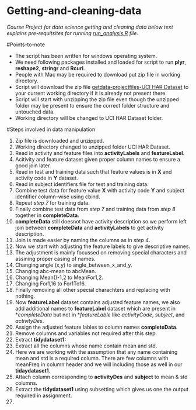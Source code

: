 Getting-and-cleaning-data 
=========================

*Course Project for data science getting and cleaning data below text explains pre-requitsites for running [run_analysis.R](https://github.com/girishgupta/Getting-and-cleaning-data/blob/master/run_analysis.R) file.*

#Points-to-note
- The script has been written for windows operating system.
- We need following packages installed and loaded for script to run **plyr**, **reshape2**, **stringr** and **Rcurl**.
- People with Mac may be required to download put zip file in working directory.
- Script will download the zip file [getdata-projectfiles-UCI HAR Dataset](https://d396qusza40orc.cloudfront.net/getdata%2Fprojectfiles%2FUCI%20HAR%20Dataset.zip) to your current working directory if it is already not present there.
- Script will start with unzipping the zip file even though the unzipped folder may be present to ensure the correct folder structure and untouched data.
- Working directory will be changed to UCI HAR Dataset folder.

#Steps involved in data manipulation
1. Zip file is downloaded and unzipped.
2. Working directory changed to unzipped folder UCI HAR Dataset.
3. Read in activity and feature files into **activityLabels** and **featureLabel**.
4. Acitivity and feature dataset given proper column names to ensure a good join later.
5. Read in test and training data such that feature values is in **X** and activity code in **Y** dataset.
6. Read in subject identifiers file for test and training data.
7. Combine test data for feature value **X** with activity code **Y** and subject identifier column-wise using cbind.
8. Repeat *step 7* for training data.
9. Finally combine test data from *step 7* and training data from *step 8* together in **completeData**.
10. **completeData** still doesnot have activity description so we perform left join between **completeData** and **activityLabels** to get activity description. 
11. Join is made easier by naming the columns as in *step 4*.
12. Now we start with adjusting the feature labels to give descriptive names.
13. The adjustment is mainly focussed on removing special characters and assining proper casing of names.
  1. Changing angle (x,y) to angle_between_x_and_y.
  2. Changing abc-mean to abcMean.
  3. Changing Mean()-1,2 to MeanFor1,2.
  4. Changing For1,16 to For1To16.
  5. Finally removing all other special charachters and replacing with nothing.
14. Now **featureLabel** dataset contains adjusted feature names, we also add additional names to **featureLabel** dataset which are present in **completeData* but not in **featureLable* like *activityCode*, *subject*, and *activityDes*.
15. Assign the adjusted feature lables to column names **completeData**.
16. Remove columns and variables not required after this step.
17. Extract **tidydataset1:**
   1. Extract all the columns whose name contain mean and std.
   2. Here we are working with the assumption that any name containing mean and std is a required column. There are few columns with meanFreq in column header and we will including those as well in our **tidaydataset1**.
   3. Attach column corresponding to **activityDes** and **subject** to mean & std columns.
   4. Extract the **tidydataset1** using subsetting which gives us one the output required in assignment.
18. 


